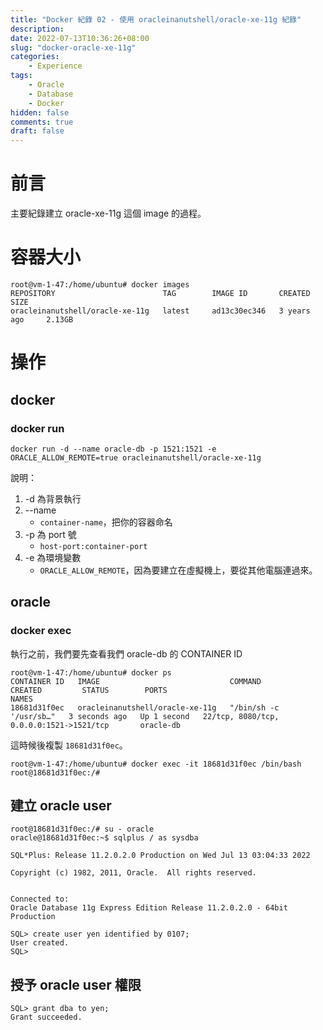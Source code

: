 ```yaml
---
title: "Docker 紀錄 02 - 使用 oracleinanutshell/oracle-xe-11g 紀錄"
description: 
date: 2022-07-13T10:36:26+08:00
slug: "docker-oracle-xe-11g"
categories:
    - Experience
tags:
    - Oracle
    - Database
    - Docker
hidden: false
comments: true
draft: false
---
```


# 前言

主要紀錄建立 oracle-xe-11g 這個 image 的過程。

# 容器大小

```shell
root@vm-1-47:/home/ubuntu# docker images
REPOSITORY                        TAG        IMAGE ID       CREATED         SIZE
oracleinanutshell/oracle-xe-11g   latest     ad13c30ec346   3 years ago     2.13GB
```

# 操作

## docker

### docker run

```shell
docker run -d --name oracle-db -p 1521:1521 -e ORACLE_ALLOW_REMOTE=true oracleinanutshell/oracle-xe-11g
```

說明：

1. -d 為背景執行
2. --name
    - ```container-name```，把你的容器命名
3. -p 為 port 號
    - ```host-port:container-port```
4. -e 為環境變數
    - ```ORACLE_ALLOW_REMOTE```，因為要建立在虛擬機上，要從其他電腦連過來。

## oracle

### docker exec

執行之前，我們要先查看我們 oracle-db 的 CONTAINER ID

```shell
root@vm-1-47:/home/ubuntu# docker ps
CONTAINER ID   IMAGE                             COMMAND                  CREATED         STATUS        PORTS                                          NAMES
18681d31f0ec   oracleinanutshell/oracle-xe-11g   "/bin/sh -c '/usr/sb…"   3 seconds ago   Up 1 second   22/tcp, 8080/tcp, 0.0.0.0:1521->1521/tcp       oracle-db
```

這時候後複製 ```18681d31f0ec```。

```shell
root@vm-1-47:/home/ubuntu# docker exec -it 18681d31f0ec /bin/bash
root@18681d31f0ec:/#
```

## 建立 oracle user

```shell
root@18681d31f0ec:/# su - oracle
oracle@18681d31f0ec:~$ sqlplus / as sysdba

SQL*Plus: Release 11.2.0.2.0 Production on Wed Jul 13 03:04:33 2022

Copyright (c) 1982, 2011, Oracle.  All rights reserved.


Connected to:
Oracle Database 11g Express Edition Release 11.2.0.2.0 - 64bit Production

SQL> create user yen identified by 0107;
User created.
SQL>
```

## 授予 oracle user 權限

```shell
SQL> grant dba to yen;
Grant succeeded.
```
